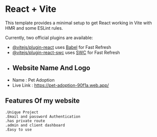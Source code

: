 # React + Vite

This template provides a minimal setup to get React working in Vite with HMR and some ESLint rules.

Currently, two official plugins are available:

- [@vitejs/plugin-react](https://github.com/vitejs/vite-plugin-react/blob/main/packages/plugin-react/README.md) uses [Babel](https://babeljs.io/) for Fast Refresh
- [@vitejs/plugin-react-swc](https://github.com/vitejs/vite-plugin-react-swc) uses [SWC](https://swc.rs/) for Fast Refresh
- ## Website Name And Logo
- Name : Pet Adoption
- Live Link : https://pet-adoption-90f1a.web.app/
## Features Of my website

    .Unique Project
    .Email and password Authentication
    .has private route
    .admin and client dashboard
    .Easy to use
  
  
  
 
